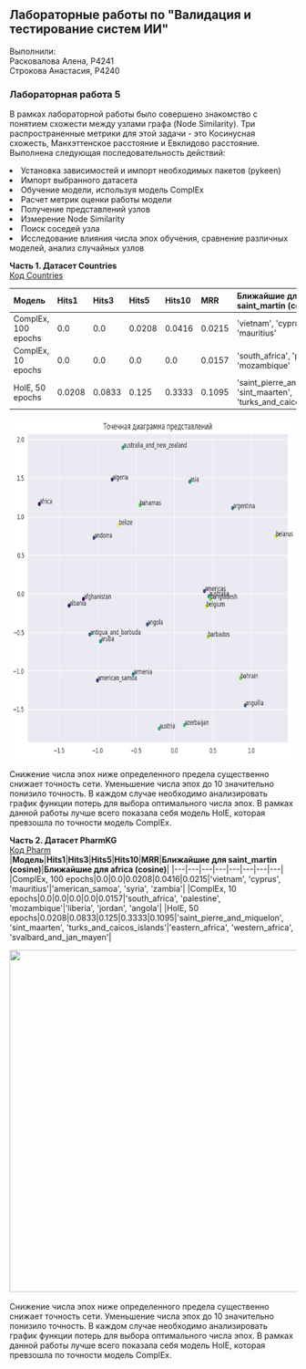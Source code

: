 ## Лабораторные работы по "Валидация и тестирование систем ИИ"
Выполнили: <br>
Расковалова Алена, P4241 <br>
Строкова Анастасия, P4240

### Лабораторная работа 5
В рамках лабораторной работы было совершено знакомство с понятием схожести между узлами графа (Node Similarity). Три распространенные метрики для этой задачи - это Косинусная схожесть, Манхэттенское расстояние и Евклидово расстояние. <br>
Выполнена следующая последовательность действий:
<li> Установка зависимостей и импорт необходимых пакетов (pykeen)
<li> Импорт выбранного датасета
<li> Обучение модели, используя модель ComplEx
<li> Расчет метрик оценки работы модели
<li> Получение представлений узлов
<li> Измерение Node Similarity
<li> Поиск соседей узла
<li> Исследование влияния числа эпох обучения, сравнение различных моделей, анализ случайных узлов
<br>

**Часть 1. Датасет Countries** <br>
[Код Countries](LR5_Countries.ipynbb) <br>

|**Модель**|**Hits1**|**Hits3**|**Hits5**|**Hits10**|**MRR**|**Ближайшие для saint_martin (cosine)**|**Ближайшие для africa (cosine)**|
|---|---|---|---|---|---|---|---|
|ComplEx, 100 epochs|0.0|0.0|0.0208|0.0416|0.0215|'vietnam', 'cyprus', 'mauritius'|'american_samoa', 'syria', 'zambia'|
|ComplEx, 10 epochs|0.0|0.0|0.0|0.0|0.0157|'south_africa', 'palestine', 'mozambique'|'liberia', 'jordan', 'angola'|
|HolE, 50 epochs|0.0208|0.0833|0.125|0.3333|0.1095|'saint_pierre_and_miquelon', 'sint_maarten', 'turks_and_caicos_islands'|'eastern_africa', 'western_africa', 'svalbard_and_jan_mayen'|

<img src="LR5_Countries_Example_ComplEx_100.png" width="600" height="600"/> <br>

Снижение числа эпох ниже определенного предела существенно снижает точность сети. Уменьшение числа эпох до 10 значительно понизило точность. В каждом случае необходимо анализировать график функции потерь для выбора оптимального числа эпох. В рамках данной работы лучше всего показала себя модель HolE, которая превзошла по точности модель ComplEx.
<br>

**Часть 2. Датасет PharmKG** <br>
[Код Pharm](LR5_PharmKG.ipynb) <br>
|**Модель**|**Hits1**|**Hits3**|**Hits5**|**Hits10**|**MRR**|**Ближайшие для saint_martin (cosine)**|**Ближайшие для africa (cosine)**|
|---|---|---|---|---|---|---|---|
|ComplEx, 100 epochs|0.0|0.0|0.0208|0.0416|0.0215|'vietnam', 'cyprus', 'mauritius'|'american_samoa', 'syria', 'zambia'|
|ComplEx, 10 epochs|0.0|0.0|0.0|0.0|0.0157|'south_africa', 'palestine', 'mozambique'|'liberia', 'jordan', 'angola'|
|HolE, 50 epochs|0.0208|0.0833|0.125|0.3333|0.1095|'saint_pierre_and_miquelon', 'sint_maarten', 'turks_and_caicos_islands'|'eastern_africa', 'western_africa', 'svalbard_and_jan_mayen'|

<img src="LR5_Pharm_Example_ComplEx_100.png" width="600" height="600"/> <br>

Снижение числа эпох ниже определенного предела существенно снижает точность сети. Уменьшение числа эпох до 10 значительно понизило точность. В каждом случае необходимо анализировать график функции потерь для выбора оптимального числа эпох. В рамках данной работы лучше всего показала себя модель HolE, которая превзошла по точности модель ComplEx.
